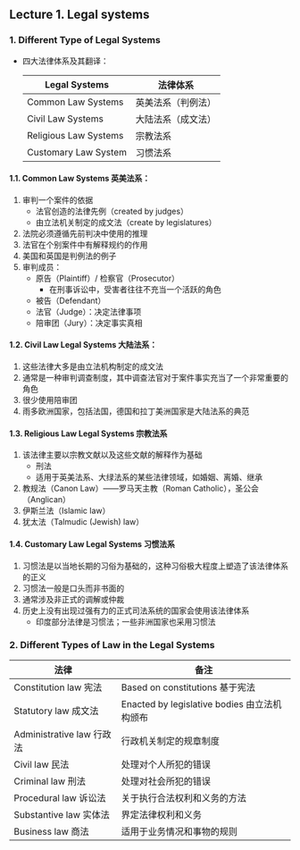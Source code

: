 ## Lecture 1. Legal systems

### 1. Different Type of Legal Systems

* 四大法律体系及其翻译：

  | Legal Systems         | 法律体系           |
  | --------------------- | ------------------ |
  | Common Law Systems    | 英美法系（判例法） |
  | Civil Law Systems     | 大陆法系（成文法） |
  | Religious Law Systems | 宗教法系           |
  | Customary Law System  | 习惯法系           |

  

#### 1.1. Common Law Systems 英美法系：

1. 审判一个案件的依据
   * 法官创造的法律先例（created by judges）
   * 由立法机关制定的成文法（create by legislatures）
2. 法院必须遵循先前判决中使用的推理
3. 法官在个别案件中有解释规约的作用
4. 美国和英国是判例法的例子
5. 审判成员：
   * 原告（Plaintiff）/ 检察官（Prosecutor）
     * 在刑事诉讼中，受害者往往不充当一个活跃的角色
   * 被告（Defendant）
   * 法官（Judge）：决定法律事项
   * 陪审团（Jury）：决定事实真相



#### 1.2. Civil Law Legal Systems 大陆法系：

1. 这些法律大多是由立法机构制定的成文法
2. 通常是一种审判调查制度，其中调查法官对于案件事实充当了一个非常重要的角色
3. 很少使用陪审团
4. 雨多欧洲国家，包括法国，德国和拉丁美洲国家是大陆法系的典范



#### 1.3. Religious Law Legal Systems 宗教法系

1. 该法律主要以宗教文献以及这些文献的解释作为基础
   * 刑法
   * 适用于英美法系、大绿法系的某些法律领域，如婚姻、离婚、继承
2. 教规法（Canon Law）——罗马天主教（Roman Catholic），圣公会（Anglican）
3. 伊斯兰法（Islamic law）
4. 犹太法（Talmudic (Jewish) law）



#### 1.4. Customary Law Legal Systems 习惯法系

1. 习惯法是以当地长期的习俗为基础的，这种习俗极大程度上塑造了该法律体系的正义
2. 习惯法一般是口头而非书面的
3. 通常涉及非正式的调解或仲裁
4. 历史上没有出现过强有力的正式司法系统的国家会使用该法律体系
   * 印度部分法律是习惯法；一些非洲国家也采用习惯法



### 2. Different Types of Law in the Legal Systems

| 法律                      | 备注                                         |
| ------------------------- | -------------------------------------------- |
| Constitution law 宪法     | Based on constitutions 基于宪法              |
| Statutory law 成文法      | Enacted by legislative bodies 由立法机构颁布 |
| Administrative law 行政法 | 行政机关制定的规章制度                       |
| Civil law 民法            | 处理对个人所犯的错误                         |
| Criminal law 刑法         | 处理对社会所犯的错误                         |
| Procedural law 诉讼法     | 关于执行合法权利和义务的方法                 |
| Substantive law 实体法    | 界定法律权利和义务                           |
| Business law 商法         | 适用于业务情况和事物的规则                   |


